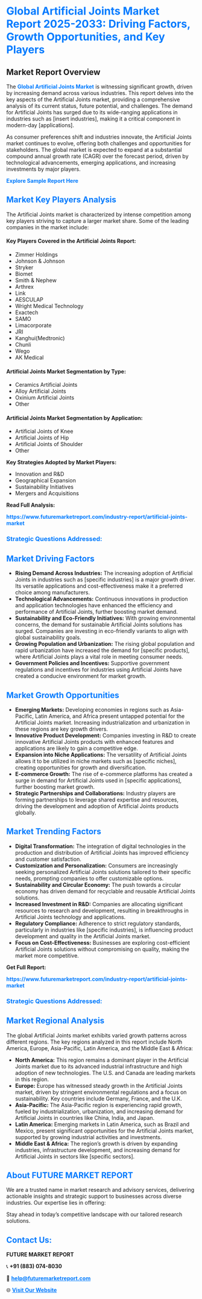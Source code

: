 <h1 style="color: #007BFF;">Global Artificial Joints Market Report 2025-2033: Driving Factors, Growth Opportunities, and Key Players</h1>

<section id="overview">
<h2>Market Report Overview</h2>
<p>The <a href="https://www.futuremarketreport.com/industry-report/artificial-joints-market" style="color: #007BFF; text-decoration: none;"><strong>Global Artificial Joints Market</strong></a> is witnessing significant growth, driven by increasing demand across various industries. This report delves into the key aspects of the Artificial Joints market, providing a comprehensive analysis of its current status, future potential, and challenges. The demand for Artificial Joints has surged due to its wide-ranging applications in industries such as [insert industries], making it a critical component in modern-day [applications].</p>
<p>As consumer preferences shift and industries innovate, the Artificial Joints market continues to evolve, offering both challenges and opportunities for stakeholders. The global market is expected to expand at a substantial compound annual growth rate (CAGR) over the forecast period, driven by technological advancements, emerging applications, and increasing investments by major players.</p>
</section>

<section id="overview">
<p><a href="https://www.futuremarketreport.com/request-sample/reportId=27183" style="color: #007BFF; text-decoration: none;"><strong>Explore Sample Report Here</strong></a></p>
</section>

<section id="key-players">
<h2 style="color: #007BFF;">Market Key Players Analysis</h2>
<p>The Artificial Joints market is characterized by intense competition among key players striving to capture a larger market share. Some of the leading companies in the market include:</p>
<h4>Key Players Covered in the Artificial Joints Report:</h4>
<ul><li>Zimmer Holdings</li><li>Johnson &amp; Johnson</li><li>Stryker</li><li>Biomet</li><li>Smith &amp; Nephew</li><li>Arthrex</li><li>Link</li><li>AESCULAP</li><li>Wright Medical Technology</li><li>Exactech</li><li>SAMO</li><li>Limacorporate</li><li>JRI</li><li>Kanghui(Medtronic)</li><li>Chunli</li><li>Wego</li><li>AK Medical</li></ul>
<h4>Artificial Joints Market Segmentation by Type:</h4>
<ul><li>Ceramics Artificial Joints</li><li>Alloy Artificial Joints</li><li>Oxinium Artificial Joints</li><li>Other</li></ul>

<h4>Artificial Joints Market Segmentation by Application:</h4>
<ul><li>Artificial Joints of Knee</li><li>Artificial Joints of Hip</li><li>Artificial Joints of Shoulder</li><li>Other</li></ul>
<p><strong>Key Strategies Adopted by Market Players:</strong></p>
<ul>
<li>Innovation and R&D</li>
<li>Geographical Expansion</li>
<li>Sustainability Initiatives</li>
<li>Mergers and Acquisitions</li>
</ul>
</section>

<section>
<p><strong>Read Full Analysis: </strong></p><a href="https://www.futuremarketreport.com/industry-report/artificial-joints-market" style="color: #007BFF; text-decoration: none;"><strong>https://www.futuremarketreport.com/industry-report/artificial-joints-market</strong></a>
<h3 style="color: #007BFF;">Strategic Questions Addressed:</h3>
</section>

<section id="driving-factors">
<h2 style="color: #007BFF;">Market Driving Factors</h2>
<ul>
<li><strong>Rising Demand Across Industries:</strong> The increasing adoption of Artificial Joints in industries such as [specific industries] is a major growth driver. Its versatile applications and cost-effectiveness make it a preferred choice among manufacturers.</li>
<li><strong>Technological Advancements:</strong> Continuous innovations in production and application technologies have enhanced the efficiency and performance of Artificial Joints, further boosting market demand.</li>
<li><strong>Sustainability and Eco-Friendly Initiatives:</strong> With growing environmental concerns, the demand for sustainable Artificial Joints solutions has surged. Companies are investing in eco-friendly variants to align with global sustainability goals.</li>
<li><strong>Growing Population and Urbanization:</strong> The rising global population and rapid urbanization have increased the demand for [specific products], where Artificial Joints plays a vital role in meeting consumer needs.</li>
<li><strong>Government Policies and Incentives:</strong> Supportive government regulations and incentives for industries using Artificial Joints have created a conducive environment for market growth.</li>
</ul>
</section>

<section id="growth-opportunities">
<h2 style="color: #007BFF;">Market Growth Opportunities</h2>
<ul>
<li><strong>Emerging Markets:</strong> Developing economies in regions such as Asia-Pacific, Latin America, and Africa present untapped potential for the Artificial Joints market. Increasing industrialization and urbanization in these regions are key growth drivers.</li>
<li><strong>Innovative Product Development:</strong> Companies investing in R&D to create innovative Artificial Joints products with enhanced features and applications are likely to gain a competitive edge.</li>
<li><strong>Expansion into Niche Applications:</strong> The versatility of Artificial Joints allows it to be utilized in niche markets such as [specific niches], creating opportunities for growth and diversification.</li>
<li><strong>E-commerce Growth:</strong> The rise of e-commerce platforms has created a surge in demand for Artificial Joints used in [specific applications], further boosting market growth.</li>
<li><strong>Strategic Partnerships and Collaborations:</strong> Industry players are forming partnerships to leverage shared expertise and resources, driving the development and adoption of Artificial Joints products globally.</li>
</ul>
</section>

<section id="trending-factors">
<h2 style="color: #007BFF;">Market Trending Factors</h2>
<ul>
<li><strong>Digital Transformation:</strong> The integration of digital technologies in the production and distribution of Artificial Joints has improved efficiency and customer satisfaction.</li>
<li><strong>Customization and Personalization:</strong> Consumers are increasingly seeking personalized Artificial Joints solutions tailored to their specific needs, prompting companies to offer customizable options.</li>
<li><strong>Sustainability and Circular Economy:</strong> The push towards a circular economy has driven demand for recyclable and reusable Artificial Joints solutions.</li>
<li><strong>Increased Investment in R&D:</strong> Companies are allocating significant resources to research and development, resulting in breakthroughs in Artificial Joints technology and applications.</li>
<li><strong>Regulatory Compliance:</strong> Adherence to strict regulatory standards, particularly in industries like [specific industries], is influencing product development and quality in the Artificial Joints market.</li>
<li><strong>Focus on Cost-Effectiveness:</strong> Businesses are exploring cost-efficient Artificial Joints solutions without compromising on quality, making the market more competitive.</li>
</ul>
</section>

<section>
<p><strong>Get Full Report: </strong></p><a href="https://www.futuremarketreport.com/industry-report/artificial-joints-market" style="color: #007BFF; text-decoration: none;"><strong>https://www.futuremarketreport.com/industry-report/artificial-joints-market</strong></a>
<h3 style="color: #007BFF;">Strategic Questions Addressed:</h3>
</section>


<section id="regional-analysis">
<h2 style="color: #007BFF;">Market Regional Analysis</h2>
<p>The global Artificial Joints market exhibits varied growth patterns across different regions. The key regions analyzed in this report include North America, Europe, Asia-Pacific, Latin America, and the Middle East & Africa:</p>
<ul>
<li><strong>North America:</strong> This region remains a dominant player in the Artificial Joints market due to its advanced industrial infrastructure and high adoption of new technologies. The U.S. and Canada are leading markets in this region.</li>
<li><strong>Europe:</strong> Europe has witnessed steady growth in the Artificial Joints market, driven by stringent environmental regulations and a focus on sustainability. Key countries include Germany, France, and the U.K.</li>
<li><strong>Asia-Pacific:</strong> The Asia-Pacific region is experiencing rapid growth, fueled by industrialization, urbanization, and increasing demand for Artificial Joints in countries like China, India, and Japan.</li>
<li><strong>Latin America:</strong> Emerging markets in Latin America, such as Brazil and Mexico, present significant opportunities for the Artificial Joints market, supported by growing industrial activities and investments.</li>
<li><strong>Middle East & Africa:</strong> The region’s growth is driven by expanding industries, infrastructure development, and increasing demand for Artificial Joints in sectors like [specific sectors].</li>
</ul>
</section>

<footer>
<h2 style="color: #007BFF;">About FUTURE MARKET REPORT</h2>
<p>We are a trusted name in market research and advisory services, delivering actionable insights and strategic support to businesses across diverse industries. Our expertise lies in offering:</p>

<p>Stay ahead in today’s competitive landscape with our tailored research solutions.</p>

<h2 style="color: #007BFF;">Contact Us:</h2>
<p><strong>FUTURE MARKET REPORT</strong></p>
<p>📞 <strong>+91 (883) 074-8030</strong></p>
<p>📧 <strong><a href="mailto:help@futuremarketreport.com" style="color: #007BFF;">help@futuremarketreport.com</a></strong></p>
<p>🌐 <strong><a href="https://www.futuremarketreport.com/" style="color: #007BFF;">Visit Our Website</a></strong></p>
</footer>